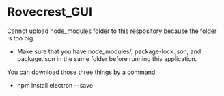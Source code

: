# Rovecrest_GUI
Cannot upload node_modules folder to this respository because the folder is too big.
- Make sure that you have node_modules/, package-lock.json, and package.json in the same folder before running this application.

You can download those three things by a command
- npm install electron --save
